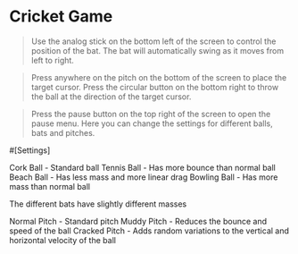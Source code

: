 # Cricket Game

> Use the analog stick on the bottom left of the screen to control the position of the bat.
  The bat will automatically swing as it moves from left to right.

> Press anywhere on the pitch on the bottom of the screen to place the target cursor.
  Press the circular button on the bottom right to throw the ball at the direction of the target cursor.

> Press the pause button on the top right of the screen to open the pause menu.
  Here you can change the settings for different balls, bats and pitches.

#[Settings]

Cork Ball - Standard ball
Tennis Ball - Has more bounce than normal ball
Beach Ball - Has less mass and more linear drag
Bowling Ball - Has more mass than normal ball

The different bats have slightly different masses

Normal Pitch - Standard pitch
Muddy Pitch - Reduces the bounce and speed of the ball
Cracked Pitch - Adds random variations to the vertical and horizontal velocity of the ball
